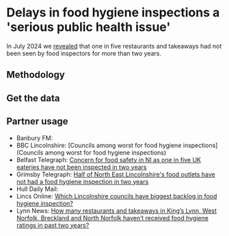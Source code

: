 # Delays in food hygiene inspections a 'serious public health issue' 

In July 2024 we [revealed](https://www.bbc.co.uk/news/articles/c1rr1qqqny0o) that one in five restaurants and takeaways had not been seen by food inspectors for more than two years.

## Methodology

## Get the data

## Partner usage

* Banbury FM: [](https://banburyfm.com/news/crisis-in-food-safety/) 
* BBC Lincolnshire: [Councils among worst for food hygiene inspections](Councils among worst for food hygiene inspections)
* Belfast Telegraph: [Concern for food safety in NI as one in five UK eateries have not been inspected in two years](https://www.belfasttelegraph.co.uk/business/food-drink-hospitality/concern-for-food-safety-in-ni-as-one-in-five-uk-eateries-have-not-been-inspected-in-two-years/a844310017.html)
* Grimsby Telegraph: [Half of North East Lincolnshire's food outlets have not had a food hygiene inspection in two years](https://www.grimsbytelegraph.co.uk/news/grimsby-news/half-north-east-lincolnshires-food-9444120)
* Hull Daily Mail: [](https://www.hulldailymail.co.uk/news/hull-east-yorkshire-news/hull-one-best-authorities-country-9444982)
* Lincs Online: [Which Lincolnshire councils have biggest backlog in food hygiene inspection?](https://www.lincsonline.co.uk/skegness/backlog-in-food-hygiene-inspections-is-a-serious-public-hea-9376602/)
* Lynn News: [How many restaurants and takeaways in King’s Lynn, West Norfolk, Breckland and North Norfolk haven’t received food hygiene ratings in past two years?](https://www.lynnnews.co.uk/news/how-many-restaurants-and-takeaways-in-our-area-have-been-che-9376647/)
